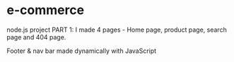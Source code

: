 # e-commerce

node.js project
PART 1: I made 4 pages - Home page, product page, search page and 404 page.


Footer & nav bar made dynamically with JavaScript
